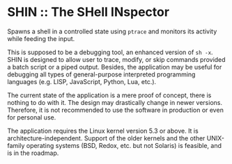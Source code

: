 # SHIN :: The SHell INspector

Spawns a shell in a controlled state using `ptrace` and monitors its activity while feeding the input.

This is supposed to be a debugging tool, an enhanced version of `sh -x`. SHIN is designed to allow user to trace, modify, or skip commands provided a batch script or a piped output. Besides, the application may be useful for debugging all types of general-purpose interpreted programming languages (e.g. LISP, JavaScript, Python, Lua, etc.).

The current state of the application is a mere proof of concept, there is nothing to do with it. The design may drastically change in newer versions. Therefore, it is not recommended to use the software in production or even for personal use.

The application requires the Linux kernel version 5.3 or above. It is architecture-independent. Support of the older kernels and the other UNIX-family operating systems (BSD, Redox, etc. but not Solaris) is feasible, and is in the roadmap.